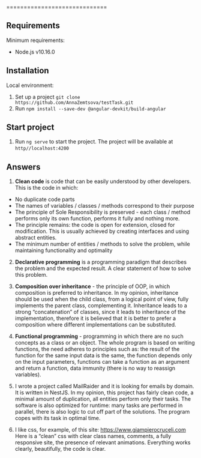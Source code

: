 =============================

Requirements
-----------------------------

Minimum requirements:

* Node.js v10.16.0

Installation
------------------------------

Local environment:

1. Set up a project `git clone https://github.com/AnnaZemtsova/testTask.git`
2. Run `npm install --save-dev @angular-devkit/build-angular`

Start project
------------------------------

1. Run `ng serve` to start the project. The project will be available at `http//localhost:4200`


## Answers

1. **Clean code** is code that can be easily understood by other developers. This is the code in which:

 -   No duplicate code parts
 -   The names of variables / classes / methods correspond to their purpose
 -   The principle of Sole Responsibility is preserved - each class / method performs only its own function,
    performs it fully and nothing more.
 -   The principle remains: the code is open for extension, closed for modification. 
    This is usually achieved by creating interfaces and using abstract entities.
 -   The minimum number of entities / methods to solve the problem, while maintaining functionality and optimality

2. **Declarative programming** is a programming paradigm that describes the problem and the expected result.
    A clear statement of how to solve this problem.

3. **Composition over inheritance** - the principle of OOP, in which composition is preferred to inheritance.
    In my opinion, inheritance should be used when the child class, from a logical point of view,
    fully implements the parent class, complementing it. Inheritance leads to a strong “concatenation” of classes,
    since it leads to inheritance of the implementation, therefore it is believed that it is better to prefer a composition where different implementations can be substituted.

4. **Functional programming** - programming in which there are no such concepts as a class or an object.
    The whole program is based on writing functions, the need adheres to principles such as: the result of the function 
    for the same input data is the same, the function depends only on the input parameters, 
    functions can take a function as an argument and return a function,
    data immunity (there is no way to reassign variables).

5. I wrote a project called MailRaider and it is looking for emails by domain.
   It is written in NestJS. In my opinion, this project has fairly clean code, a minimal amount of duplication,
   all entities perform only their tasks. The software is also optimized for runtime: many tasks are performed in parallel,
   there is also logic to cut off part of the solutions. The program copes with its task in optimal time.

6. I like css, for example, of this site: https://www.giampierocruceli.com
  Here is a “clean” css with clear class names, comments, a fully responsive site, the presence of relevant animations. 
  Everything works clearly, beautifully, the code is clear.
